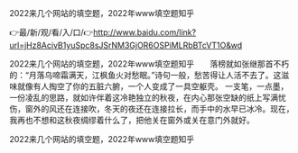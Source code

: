 2022来几个网站的填空题，2022年www填空题知乎

👉最/新/观/看/入/口/👉http://www.baidu.com/link?url=jHz8AcivB1yuSpc8sJSrNM3GjOR6OSPiMLRbBTcVT1O&wd

2022来几个网站的填空题，2022年www填空题知乎　　落榜就如张继那首不朽的：“月落乌啼霜满天，江枫鱼火对愁眠。”诗句一般，愁苦得让人活不去了。这滋味就像有人掏空了你的五脏六腑，一个人变成了一具空躯壳。
一支笔，一点墨，一份凌乱的思路，就如许伴着这冷艳独立的秋夜，在内心那张空缺的纸上写满忧伤，窗外的风还在连接吹，冬天的夜还在连接拉长，而手中的水早已冰冷。现在，我再也不想和这秋夜绸缪着什么了，把他关在窗外或关在意门外就好。


2022来几个网站的填空题，2022年www填空题知乎
